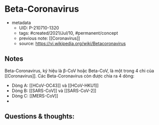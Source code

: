# Beta-Coronavirus

- metadata
	- UID: P-210710-1320
	- tags: #created/2021/Jul/10, #permanent/concept 
	- previous note: [[Coronavirus]]
	- source: https://vi.wikipedia.org/wiki/Betacoronavirus

## Notes
Beta-Coronavirus, ký hiệu là β-CoV hoặc Beta-CoV, là một trong 4 chi của [[Coronavirus]]. 
Các Beta-Coronavirus còn được chia ra 4 dòng:
- Dòng A: [[HCoV-OC43]] và [[HCoV-HKU1]]
- Dòng B: [[SARS-CoV]] và [[SARS-CoV-2]]
- Dòng C: [[MERS-CoV]]
- 

## Questions & thoughts:

